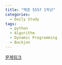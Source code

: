 ```yaml
---
title: "백준 5557 1학년"
categories:
  - Daily Study
tags:
  - python
  - Algorithm
  - Dynamic Programming
  - Backjon
---
```



[문제링크](https://www.acmicpc.net/problem/5557)


<script src=https://gist.github.com/cd4c087ed845354b0ccddba721f28ac3.js></script>